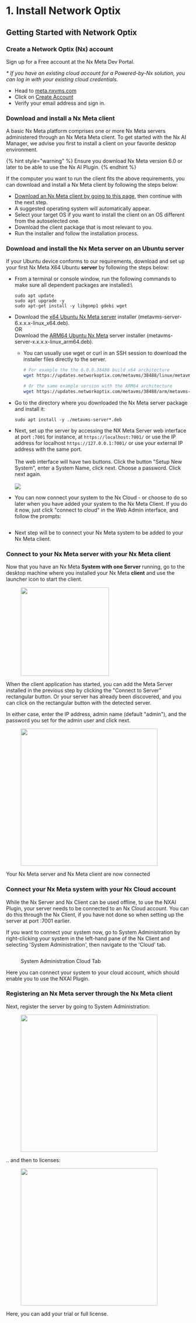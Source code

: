 # 1. Install Network Optix

## Getting Started with Network Optix

### Create a Network Optix (Nx) account

Sign up for a Free account at the Nx Meta Dev Portal.

_\* If you have an existing cloud account for a Powered-by-Nx solution, you can log in with your existing cloud credentials._

* Head to [meta.nxvms.com](https://meta.nxvms.com/)
* Click on [Create Account](https://meta.nxvms.com/register)
* Verify your email address and sign in.

### Download and install a Nx Meta client&#x20;

A basic Nx Meta platform comprises one or more Nx Meta servers administered through an Nx Meta Meta client. To get started with the Nx AI Manager, we advise you first to install a client on your favorite desktop environment.&#x20;

{% hint style="warning" %}
Ensure you download Nx Meta version 6.0 or later to be able to use the Nx AI Plugin.
{% endhint %}

If the computer you want to run the client fits the above requirements, you can download and install a Nx Meta client by following the steps below:

* [Download an Nx Meta client by going to this page](https://meta.nxvms.com/download/releases/linux), then continue with the next step.
* A suggested operating system will automatically appear.
* Select your target OS if you want to install the client on an OS different from the autoselected one.
* Download the client package that is most relevant to you.
* Run the installer and follow the installation process.

### Download and install the Nx Meta server on an Ubuntu server

If your Ubuntu device conforms to our requirements, download and set up your first Nx Meta X64 Ubuntu **server** by following the steps below:

*   From a terminal or console window, run the following commands to make sure all dependent packages are installed:\


    ```
    sudo apt update
    sudo apt upgrade -y
    sudo apt-get install -y libgomp1 gdebi wget
    ```
* Download the [x64 Ubuntu Nx Meta server](https://meta.nxvms.com/download/linux) installer (metavms-server-6.x.x.x-linux\_x64.deb). \
  OR \
  Download the [ARM64 Ubuntu Nx Meta](https://meta.nxvms.com/download/betas/arm) server installer (metavms-server-x.x.x.x-linux\_arm64.deb).
  *   You can usually use wget or curl in an SSH session  to download the installer files directly to the server.

      ```sh
      # For example the the 6.0.0.38488 build x64 architecture
      wget https://updates.networkoptix.com/metavms/38488/linux/metavms-server-6.0.0.38488-linux_x64-beta.deb

      # Or the same example version with the ARM64 architecture
      wget https://updates.networkoptix.com/metavms/38488/arm/metavms-server-6.0.0.38488-linux_arm64-beta.deb
      ```


*   Go to the directory where you downloaded the Nx Meta server package and install it:

    ```
    sudo apt install -y ./metavms-server*.deb
    ```
* Next, set up the server by accessing the NX Meta Server web interface at port `:7001` for instance, at `https://localhost:7001/` or use the IP address for localhost `https://127.0.0.1:7001/`  or use your external IP address with the same port. \
  \
  The web interface will have two buttons. Click the button "Setup New System", enter a System Name, click next. Choose a password. Click next again.\
  \
  ![](<../.gitbook/assets/image (94).png>)
* You can now connect your system to the Nx Cloud - or choose to do so later when you have added your system to the Nx Meta Client. If you do it now, just click "connect to cloud" in the Web Admin interface, and follow the prompts:

<figure><img src="../.gitbook/assets/image (117).png" alt=""><figcaption></figcaption></figure>

* Next step will be to connect your Nx Meta system to be added to your Nx Meta client.&#x20;

### Connect to your Nx Meta server with your Nx Meta client

Now that you have an Nx Meta **System with one Server** running, go to the desktop machine where you installed your Nx Meta **client** and use the launcher icon to start the client.

<div align="left">

<figure><img src="../.gitbook/assets/image (93).png" alt="" width="242"><figcaption></figcaption></figure>

</div>

When the client application has started, you can add the Meta Server installed in the previous step by clicking the "Connect to Server" rectangular button. Or your server has already been discovered, and you can click on the rectangular button with the detected server.&#x20;

In either case, enter the IP address, admin name (default "admin"), and the password you set for the admin user and click next.

<div align="left">

<figure><img src="../.gitbook/assets/image (95).png" alt="" width="375"><figcaption></figcaption></figure>

</div>

Your Nx Meta server and Nx Meta client are now connected

### Connect your Nx Meta system with your Nx Cloud account

While the Nx Server and Nx Client can be used offline, to use the NXAI Plugin, your server needs to be connected to an Nx Cloud account. You can do this through the Nx Client, if you have not done so when  setting up the server at port :7001 earlier.

If you want to connect your system now, go to System Administration by right-clicking your system in the left-hand pane of the Nx Client and selecting 'System Administration', then navigate to the 'Cloud' tab.

<figure><img src="../.gitbook/assets/cloud_management.png" alt=""><figcaption><p>System Administration Cloud Tab</p></figcaption></figure>

Here you can connect your system to your cloud account, which should enable you to use the NXAI Plugin.

### Registering an Nx Meta server through the Nx Meta client

Next, register the server by going to System Administration:

<div align="left">

<figure><img src="../.gitbook/assets/image (76).png" alt="" width="375"><figcaption></figcaption></figure>

</div>

.. and then to licenses:

<div align="left">

<figure><img src="../.gitbook/assets/image (77).png" alt="" width="375"><figcaption></figcaption></figure>

</div>

Here, you can add your trial or full license.
